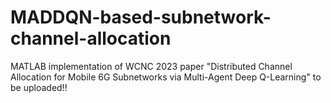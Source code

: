 # MADDQN-based-subnetwork-channel-allocation

MATLAB implementation of WCNC 2023 paper "Distributed Channel Allocation for Mobile 6G
Subnetworks via Multi-Agent Deep Q-Learning" to be uploaded!!
